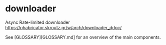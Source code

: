# downloader

Async Rate-limited downloader https://phabricator.skroutz.gr/w/arch/downloader_ddoc/

See [GLOSSARY][GLOSSARY.md] for an overview of the main components.
